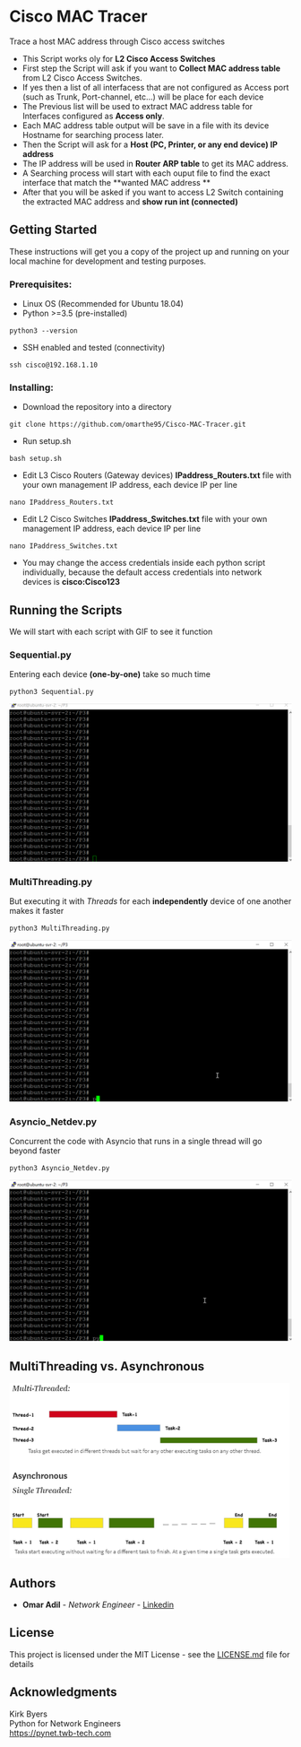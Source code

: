 # Cisco MAC Tracer
Trace a host MAC address through Cisco access switches

* This Script works oly for **L2 Cisco Access Switches**
* First step the Script will ask if you want to **Collect MAC address table** from L2 Cisco Access Switches.
* If yes then a list of all interfacess that are not configured as Access port (such as Trunk, Port-channel, etc...) will be place for each device
* The Previous list will be used to extract MAC address table for Interfaces configured as **Access only**.
* Each MAC address table output will be save in a file with its device Hostname for searching process later.
* Then the Script will ask for a **Host (PC, Printer, or any end device) IP address**
* The IP address will be used in **Router ARP table** to get its MAC address.
* A Searching process will start with each ouput file to find the exact interface that match the **wanted MAC address **
* After that you will be asked if you want to access L2 Switch containing the extracted MAC address and **show run int (connected)**


## Getting Started

These instructions will get you a copy of the project up and running on your local machine for development and testing purposes.



### Prerequisites:

* Linux OS (Recommended for Ubuntu 18.04)
* Python >=3.5 (pre-installed)
```
python3 --version
```

     
* SSH enabled and tested (connectivity)
```
ssh cisco@192.168.1.10
```

     
     
### Installing:

* Download the repository into a directory
```
git clone https://github.com/omarthe95/Cisco-MAC-Tracer.git
```

* Run setup.sh
```
bash setup.sh
```

* Edit L3 Cisco Routers (Gateway devices) **IPaddress_Routers.txt** file with your own management IP address, each device IP per line
```
nano IPaddress_Routers.txt
```

* Edit L2 Cisco Switches **IPaddress_Switches.txt** file with your own management IP address, each device IP per line
```
nano IPaddress_Switches.txt
```
* You may change the access credentials inside each python script individually, because the default access credentials into network devices is **cisco:Cisco123**




## Running the Scripts

We will start with each script with GIF to see it function



### Sequential.py

Entering each device **(one-by-one)** take so much time  

```
python3 Sequential.py
```
<img src="https://github.com/omarthe95/Resources/blob/master/Sequential.gif">

### MultiThreading.py

But executing it with *Threads* for each **independently** device of one another makes it faster

```
python3 MultiThreading.py
```
<img src="https://github.com/omarthe95/Resources/blob/master/MultiThreading.gif">

### Asyncio_Netdev.py

Concurrent the code with Asyncio that runs in a single thread will go beyond faster

```
python3 Asyncio_Netdev.py
```
<img src="https://github.com/omarthe95/Resources/blob/master/NetDev.gif">

## MultiThreading vs. Asynchronous
<img src="https://github.com/omarthe95/Resources/blob/master/vs1.png" width="500" height="312">





## Authors

* **Omar Adil** - *Network Engineer* - [Linkedin](https://www.linkedin.com/in/omar-adil-67218a134/)



## License

This project is licensed under the MIT License - see the [LICENSE.md](LICENSE.md) file for details


## Acknowledgments

Kirk Byers  
Python for Network Engineers  
https://pynet.twb-tech.com  

